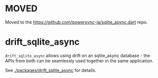 # MOVED

Moved to the https://github.com/powersync-ja/sqlite_async.dart repo.

# drift_sqlite_async

`drift_sqlite_async` allows using drift on an sqlite_async database - the APIs from both can be seamlessly used together in the same application.

See [./packages/drift_sqlite_async](./packages/drift_sqlite_async) for details.

